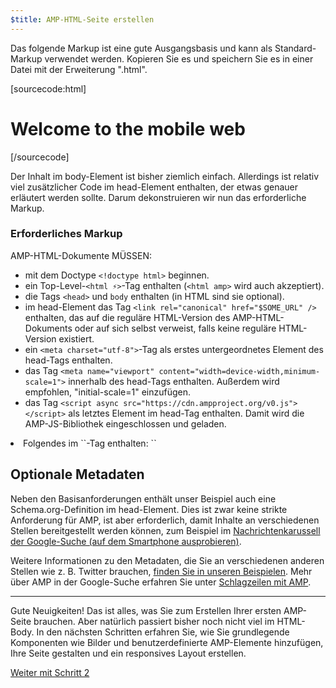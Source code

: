 ```yaml
---
$title: AMP-HTML-Seite erstellen
---
```


Das folgende Markup ist eine gute Ausgangsbasis und kann als Standard-Markup verwendet werden.
Kopieren Sie es und speichern Sie es in einer Datei mit der Erweiterung ".html".

[sourcecode:html]
<!doctype html>
<html amp lang="en">
  <head>
    <meta charset="utf-8">
    <title>Hello, AMPs</title>
    <link rel="canonical" href="http://example.ampproject.org/article-metadata.html" />
    <meta name="viewport" content="width=device-width,minimum-scale=1,initial-scale=1">
    <script type="application/ld+json">
      {
        "@context": "http://schema.org",
        "@type": "NewsArticle",
        "headline": "Open-source framework for publishing content",
        "datePublished": "2015-10-07T12:02:41Z",
        "image": [
          "logo.jpg"
        ]
      }
    </script>
    <style amp-boilerplate>body{-webkit-animation:-amp-start 8s steps(1,end) 0s 1 normal both;-moz-animation:-amp-start 8s steps(1,end) 0s 1 normal both;-ms-animation:-amp-start 8s steps(1,end) 0s 1 normal both;animation:-amp-start 8s steps(1,end) 0s 1 normal both}@-webkit-keyframes -amp-start{from{visibility:hidden}to{visibility:visible}}@-moz-keyframes -amp-start{from{visibility:hidden}to{visibility:visible}}@-ms-keyframes -amp-start{from{visibility:hidden}to{visibility:visible}}@-o-keyframes -amp-start{from{visibility:hidden}to{visibility:visible}}@keyframes -amp-start{from{visibility:hidden}to{visibility:visible}}</style><noscript><style amp-boilerplate>body{-webkit-animation:none;-moz-animation:none;-ms-animation:none;animation:none}</style></noscript>
    <script async src="https://cdn.ampproject.org/v0.js"></script>
  </head>
  <body>
    <h1>Welcome to the mobile web</h1>
  </body>
</html>
[/sourcecode]

Der Inhalt im body-Element ist bisher ziemlich einfach. Allerdings ist relativ viel zusätzlicher Code im head-Element enthalten, der etwas genauer erläutert werden sollte. Darum dekonstruieren wir nun das erforderliche Markup.

### Erforderliches Markup

AMP-HTML-Dokumente MÜSSEN:

  - mit dem Doctype `<!doctype html>` beginnen.
  - ein Top-Level-`<html ⚡>`-Tag enthalten (`<html amp>` wird auch akzeptiert).
  - die Tags `<head>` und `body` enthalten (in HTML sind sie optional).
  - im head-Element das Tag `<link rel="canonical" href="$SOME_URL" />` enthalten, das auf die reguläre HTML-Version des AMP-HTML-Dokuments oder auf sich selbst verweist, falls keine reguläre HTML-Version existiert.
  - ein `<meta charset="utf-8">`-Tag als erstes untergeordnetes Element des head-Tags enthalten.
  - das Tag `<meta name="viewport" content="width=device-width,minimum-scale=1">` innerhalb des head-Tags enthalten. Außerdem wird empfohlen, "initial-scale=1" einzufügen.
  - das Tag `<script async src="https://cdn.ampproject.org/v0.js"></script>` als letztes Element im head-Tag enthalten. Damit wird die AMP-JS-Bibliothek eingeschlossen und geladen.
  <li>Folgendes im `<head>`-Tag enthalten:
    `<style amp-boilerplate>body{-webkit-animation:-amp-start 8s steps(1,end) 0s 1 normal both;-moz-animation:-amp-start 8s steps(1,end) 0s 1 normal both;-ms-animation:-amp-start 8s steps(1,end) 0s 1 normal both;animation:-amp-start 8s steps(1,end) 0s 1 normal both}@-webkit-keyframes -amp-start{from{visibility:hidden}to{visibility:visible}}@-moz-keyframes -amp-start{from{visibility:hidden}to{visibility:visible}}@-ms-keyframes -amp-start{from{visibility:hidden}to{visibility:visible}}@-o-keyframes -amp-start{from{visibility:hidden}to{visibility:visible}}@keyframes -amp-start{from{visibility:hidden}to{visibility:visible}}</style><noscript><style amp-boilerplate>body{-webkit-animation:none;-moz-animation:none;-ms-animation:none;animation:none}</style></noscript>`

## Optionale Metadaten

Neben den Basisanforderungen enthält unser Beispiel auch eine Schema.org-Definition im head-Element. Dies ist zwar keine strikte Anforderung für AMP, ist aber erforderlich, damit Inhalte an verschiedenen Stellen bereitgestellt werden können, zum Beispiel im [Nachrichtenkarussell der Google-Suche (auf dem Smartphone ausprobieren)](https://g.co/ampdemo).

Weitere Informationen zu den Metadaten, die Sie an verschiedenen anderen Stellen wie z. B. Twitter brauchen, [finden Sie in unseren Beispielen](https://github.com/ampproject/amphtml/tree/master/examples/metadata-examples). Mehr über AMP in der Google-Suche erfahren Sie unter [Schlagzeilen mit AMP](https://developers.google.com/structured-data/carousels/top-stories).

<hr>

Gute Neuigkeiten! Das ist alles, was Sie zum Erstellen Ihrer ersten AMP-Seite brauchen. Aber natürlich passiert bisher noch nicht viel im HTML-Body. In den nächsten Schritten erfahren Sie, wie Sie grundlegende Komponenten wie Bilder und benutzerdefinierte AMP-Elemente hinzufügen, Ihre Seite gestalten und ein responsives Layout erstellen.

<a class="go-button button" href="/de/docs/get_started/create/include_image.html">Weiter mit Schritt 2</a>
